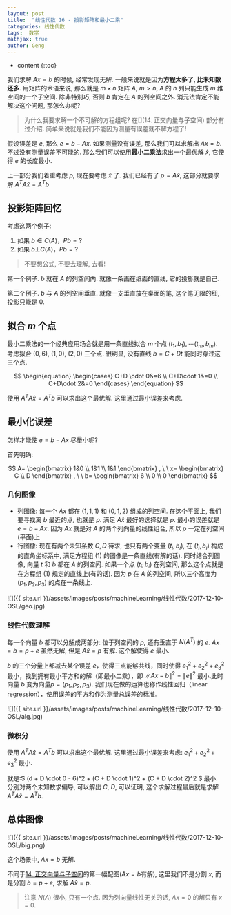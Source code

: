 ```yaml
---
layout: post
title:  "线性代数 16 - 投影矩阵和最小二乘"
categories: 线性代数
tags:  数学
mathjax: true
author: Geng
---
```


* content
{:toc}

我们求解 $Ax=b$ 的时候, 经常发现无解. 一般来说就是因为**方程太多了, 比未知数还多**. 用矩阵的术语来说, 那么就是 $m \times n$ 矩阵 $A$, $m > n$, $A$ 的 $n$ 列只能生成 $m$ 维空间的一个子空间. 除非特别巧, 否则 $b$ 肯定在 $A$ 的列空间之外. 消元法肯定不能解决这个问题, 那怎么办呢?





> 为什么我要求解一个不可解的方程组呢? 在[](14. 正交向量与子空间) 部分有过介绍. 简单来说就是我们不能因为测量有误差就不解方程了!

假设误差是 $e$, 那么 $e=b-Ax$. 如果测量没有误差, 那么我们可以求解出 $Ax=b$. 不过没有测量误差不可能的. 那么我们可以使用**最小二乘法**求出一个最优解 $\hat{x}$, 它使得 $e$ 的长度最小.

上一部分我们着重考虑 $p$, 现在要考虑 $\hat{x}$ 了. 我们已经有了 $p=A\hat{x}$, 这部分就要求解 $A^TA\hat{x} = A^Tb$

## 投影矩阵回忆

考虑这两个例子:

1. 如果 $b\in C(A)$，$Pb=?$
2. 如果 $b\bot C(A)$，$Pb=?$

> 不要想公式, 不要去理解, 去看!

第一个例子. $b$ 就在 $A$ 的列空间内. 就像一条画在纸面的直线, 它的投影就是自己.

第二个例子. $b$ 与 $A$ 的列空间垂直. 就像一支垂直放在桌面的笔, 这个笔无限的细, 投影只能是 $0$.

## 拟合 $m$ 个点

最小二乘法的一个经典应用场合就是用一条直线拟合 $m$ 个点 $(t_1, b_1), \cdots (t_m, b_m)$. 考虑拟合 $(0, 6),\ (1, 0), \ (2, 0)$ 三个点. 很明显, 没有直线 $b=C + Dt$ 能同时穿过这三个点.

$$
\begin{equation}
\begin{cases}
C+D \cdot 0&=6 \\
C+D\cdot 1&=0 \\
C+D\cdot 2&=0 
\end{cases}
\end{equation}
$$

使用 $A^TA\hat{x} = A^Tb$ 可以求出这个最优解. 这里通过最小误差来考虑.

## 最小化误差

怎样才能使 $e=b-Ax$ 尽量小呢?

首先明确: 

$$
A=
\begin{bmatrix}
1&0 \\ 
1&1 \\
1&1
\end{bmatrix}
, \ \ 
x=
\begin{bmatrix}
C \\ 
D
\end{bmatrix}
, \ \ 
b=
\begin{bmatrix}
6 \\ 
0 \\
0
\end{bmatrix}
$$

### 几何图像

* 列图像: 每一个 $Ax$ 都在 $(1, 1, 1)$ 和 $(0, 1, 2)$ 组成的列空间. 在这个平面上, 我们要寻找离 $b$ 最近的点, 也就是 $p$. 满足 $A \hat{x}$ 最好的选择就是 $p$. 最小的误差就是 $e=b-Ax$. 因为 $Ax$ 就是对 $A$ 的两个列向量的线性组合, 所以 $p$ 一定在列空间(平面)上
* 行图像: 现在有两个未知系数 $C, D$ 待求, 也只有两个变量 $(t_i, b_i)$, 在 $(t_i, b_i)$ 构成的直角坐标系中, 满足方程组 (1) 的图像是一条直线(有解的话). 同时结合列图像, 向量 $t$ 和 $b$ 都在 $A$ 的列空间. 如果一个点 $(t_i, b_i)$ 在列空间, 那么这个点就是在方程组 (1) 规定的直线上(有的话). 因为 $p$ 在 $A$ 的列空间, 所以三个高度为 $(p_1, p_2, p_3)$ 的点在一条线上.

![]({{ site.url }}/assets/images/posts/machineLearning/线性代数/2017-12-10-OSL/geo.jpg)

### 线性代数理解

每一个向量 $b$ 都可以分解成两部分: 位于列空间的 $p$, 还有垂直于 $N(A^T)$ 的 $e$. $Ax=b=p+e$ 虽然无解, 但是 $A\hat{x}=p$ 有解. 这个解使得 $e$ 最小.

$b$ 的三个分量上都减去某个误差 $e$，使得三点能够共线，同时使得 $e_1^2+e_2^2+e_3^2$ 最小，找到拥有最小平方和的解（即最小二乘），即 $\left\|Ax-b\right\|^2=\left\|e\right\|^2$ 最小.此时向量 $b$ 变为向量$p=(p_1, p_2, p_3)$. 我们现在做的运算也称作线性回归（linear regression），使用误差的平方和作为测量总误差的标准.

![]({{ site.url }}/assets/images/posts/machineLearning/线性代数/2017-12-10-OSL/alg.jpg)


### 微积分

使用 $A^TA\hat{x} = A^Tb$ 可以求出这个最优解. 这里通过最小误差来考虑: $e_1^2+e_2^2+e_3^2$ 最小.

 就是:$
(d + D \cdot 0 - 6)^2 + (C + D \cdot 1)^2 + (C + D \cdot 2)^2
$ 最小. 分别对两个未知数求偏导, 可以解出 $C , \ D$, 可以证明, 这个求解过程最后就是求解 $A^TA\hat{x} = A^Tb$.

## 总体图像

![]({{ site.url }}/assets/images/posts/machineLearning/线性代数/2017-12-10-OSL/big.png)

这个场景中, $Ax=b$ 无解.

不同于[14. 正交向量与子空间]()的第一幅配图($Ax=b$有解), 这里我们不是分割 $x$, 而是分割 $b=p+e$, 求解 $A\hat{x}=p$.

> 注意 $N(A)$ 很小, 只有一个点. 因为列向量线性无关的话, $Ax=0$ 的解只有 $x=0$. 



